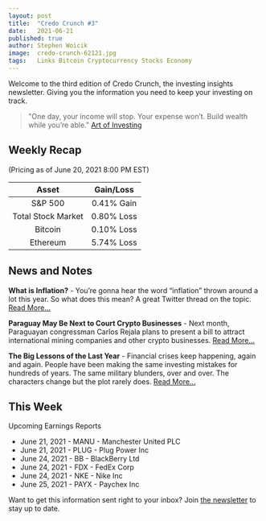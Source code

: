 ```yaml
---
layout: post
title:  "Credo Crunch #3"
date:   2021-06-21
published: true
author: Stephen Woicik
image:  credo-crunch-62121.jpg
tags:   Links Bitcoin Cryptocurrency Stocks Economy
---
```

Welcome to the third edition of Credo Crunch, the investing insights newsletter. Giving you the information you need to keep your investing on track.

> "One day, your income will stop. Your expense won’t. Build wealth while you’re able." [Art of Investing](twitter.com/artofinvestmnt/status/1403065176182693896)


## Weekly Recap
(Pricing as of June 20, 2021 8:00 PM EST)

| Asset              | Gain/Loss  |
| :---:              | :---:      |
| S&P 500            | 0.41% Gain |
| Total Stock Market | 0.80% Loss |
| Bitcoin            | 0.10% Loss |
| Ethereum           | 5.74% Loss |

## News and Notes

**What is Inflation?** - You’re gonna hear the word “inflation” thrown around a lot this year. So what does this mean? A great Twitter thread on the topic. [Read More...](https://twitter.com/callieabost/status/1346828590365761543)

**Paraguay May Be Next to Court Crypto Businesses** - Next month, Paraguayan congressman Carlos Rejala plans to present a bill to attract international mining companies and other crypto businesses. [Read More...](https://www.coindesk.com/paraguay-may-be-next-to-seek-crypto-businesses-with-july-bill)

**The Big Lessons of the Last Year** - Financial crises keep happening, again and again. People have been making the same investing mistakes for hundreds of years. The same military blunders, over and over. The characters change but the plot rarely does. [Read More...](https://www.collaborativefund.com/blog/the-big-lessons-of-the-last-year/)
 
## This Week
 
Upcoming Earnings Reports
- June 21, 2021 - MANU - Manchester United PLC
- June 21, 2021 - PLUG - Plug Power Inc
- June 24, 2021 - BB - BlackBerry Ltd
- June 24, 2021 - FDX - FedEx Corp
- June 24, 2021 - NKE - Nike Inc
- June 25, 2021 - PAYX - Paychex Inc

Want to get this information sent right to your inbox? Join [the newsletter](https://invest-with-credo.aweb.page/p/9e43c427-cf60-4bff-9100-574b16615fd0) to stay up to date. 
